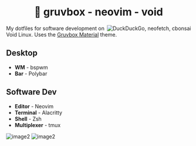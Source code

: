 <h1 align=center>🐧 gruvbox - neovim - void</h1>

<img src="https://cdn.discordapp.com/attachments/518205487091548314/903902960143183942/unknown.png" alt="DuckDuckGo, neofetch, cbonsai" align=right max-height=240px>

My dotfiles for software development on Void Linux. Uses the [Gruvbox Material](https://github.com/sainnhe/gruvbox-material) theme.

## Desktop

- **WM** - bspwm
- **Bar** - Polybar

## Software Dev

- **Editor** - Neovim
- **Terminal** - Alacritty
- **Shell** - Zsh
- **Multiplexer** - tmux

![image2](https://cdn.discordapp.com/attachments/518205487091548314/903894538572161034/unknown.png)
![image2](https://cdn.discordapp.com/attachments/518205487091548314/903895936059736104/unknown.png)
